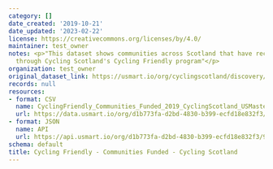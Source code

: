 ```yaml
---
category: []
date_created: '2019-10-21'
date_updated: '2023-02-22'
license: https://creativecommons.org/licenses/by/4.0/
maintainer: test_owner
notes: <p>"This dataset shows communities across Scotland that have received funding
  through Cycling Scotland's Cycling Friendly program"</p>
organization: test_owner
original_dataset_link: https://usmart.io/org/cyclingscotland/discovery/discovery-view-detail/f623d8cf-cdaf-426a-90f2-63387b8d680b
records: null
resources:
- format: CSV
  name: CyclingFriendly_Communities_Funded_2019_CyclingScotland_USMaster.csv
  url: https://data.usmart.io/org/d1b773fa-d2bd-4830-b399-ecfd18e832f3/resource?resourceGUID=9e4f2a31-315e-4b91-a501-26753fa87137
- format: JSON
  name: API
  url: https://api.usmart.io/org/d1b773fa-d2bd-4830-b399-ecfd18e832f3/9b9c01bd-0fce-4ef2-b68b-93a154032c04/1/urql
schema: default
title: Cycling Friendly - Communities Funded - Cycling Scotland
---
```

